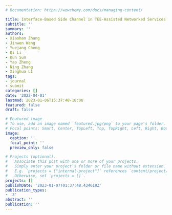 ```yaml
---
# Documentation: https://wowchemy.com/docs/managing-content/

title: Interface-Based Side Channel in TEE-Assisted Networked Services
subtitle: ''
summary: ''
authors:
- Xiaohan Zhang
- Jinwen Wang
- Yuejang Cheng
- Qi Li
- Kun Sun
- Yao Zheng
- Ning Zhang
- Xinghua LI
tags:
- journal
- submit
categories: []
date: '2022-04-01'
lastmod: 2023-01-06T15:37:48-10:00
featured: false
draft: false

# Featured image
# To use, add an image named `featured.jpg/png` to your page's folder.
# Focal points: Smart, Center, TopLeft, Top, TopRight, Left, Right, BottomLeft, Bottom, BottomRight.
image:
  caption: ''
  focal_point: ''
  preview_only: false

# Projects (optional).
#   Associate this post with one or more of your projects.
#   Simply enter your project's folder or file name without extension.
#   E.g. `projects = ["internal-project"]` references `content/project/deep-learning/index.md`.
#   Otherwise, set `projects = []`.
projects: []
publishDate: '2023-01-07T01:37:48.434618Z'
publication_types:
- '3'
abstract: ''
publication: ''
---
```

